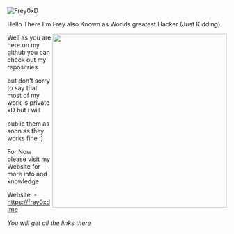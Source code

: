 ![Frey0xD](https://komarev.com/ghpvc/?username=fr3y&color=blue&style=flat-square&label=Profile+Views)

<p> Hello There I'm Frey also Known as Worlds greatest Hacker (Just Kidding) </p> 
<img align = "right" src="https://github.com/Frey0xD/Frey0xD/blob/Images/ezgif-3-4a068b1256.gif" width="400">
<p>Well as you are here on my github you can check out my repositries.</p>
<p>but don't sorry to say that most of my work is private xD but i will</p>
<p>public them as soon as they works fine :) </p>
<p>For Now please visit my Website for more info and knowledge </p>

Website :- https://frey0xd.me

<p><i> You will get all the links there </i></p>


